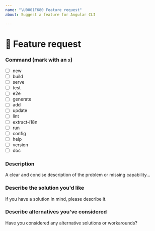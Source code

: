 ```yaml
---
name: "\U0001F680 Feature request"
about: Suggest a feature for Angular CLI

---
```

<!--🔅🔅🔅🔅🔅🔅🔅🔅🔅🔅🔅🔅🔅🔅🔅🔅🔅🔅🔅🔅🔅🔅🔅🔅🔅🔅🔅🔅🔅🔅🔅

Oh hi there! 😄

To expedite issue processing please search open and closed issues before submitting a new one.
Existing issues often contain information about workarounds, resolution, or progress updates.

🔅🔅🔅🔅🔅🔅🔅🔅🔅🔅🔅🔅🔅🔅🔅🔅🔅🔅🔅🔅🔅🔅🔅🔅🔅🔅🔅🔅🔅🔅🔅🔅🔅-->


# 🚀 Feature request


### Command (mark with an `x`)
<!-- Can you pin-point the command or commands that are relevant for this feature request? -->
<!-- ✍️edit: -->
- [ ] new
- [ ] build
- [ ] serve
- [ ] test
- [ ] e2e
- [ ] generate
- [ ] add
- [ ] update
- [ ] lint
- [ ] extract-i18n
- [ ] run
- [ ] config
- [ ] help
- [ ] version
- [ ] doc

### Description
<!-- ✍️--> A clear and concise description of the problem or missing capability...


### Describe the solution you'd like
<!-- ✍️--> If you have a solution in mind, please describe it.


### Describe alternatives you've considered
<!-- ✍️--> Have you considered any alternative solutions or workarounds?
